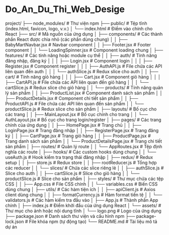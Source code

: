 # Do_An_Du_Thi_Web_Desige


project/
├── node_modules/         # Thư viện npm
├── public/               # Tệp tĩnh (index.html, favicon, logo, v.v.)
│   └── index.html        # Điểm vào chính cho React
├── src/                  # Mã nguồn của ứng dụng
│   ├── components/       # Các thành phần React được chia nhỏ (các phần dùng chung)
│   │   ├── BabyMartNavbar.jsx  # Navbar component
│   │   ├── Footer.jsx          # Footer component
│   │   └── LoadingSpinner.jsx  # Component loading chung
│   ├── features/         # Các tính năng hoặc module cụ thể
│   │   ├── auth/         # Tính năng đăng nhập, đăng ký
│   │   │   ├── Login.jsx       # Component login
│   │   │   ├── Register.jsx    # Component register
│   │   │   ├── AuthAPI.js      # File chứa các API liên quan đến auth
│   │   │   └── authSlice.js    # Redux slice cho auth
│   │   ├── cart/         # Tính năng giỏ hàng
│   │   │   ├── Cart.jsx        # Component giỏ hàng
│   │   │   ├── CartAPI.js      # File chứa các API liên quan đến giỏ hàng
│   │   │   └── cartSlice.js    # Redux slice cho giỏ hàng
│   │   └── products/     # Tính năng quản lý sản phẩm
│   │       ├── ProductList.jsx # Component danh sách sản phẩm
│   │       ├── ProductDetails.jsx # Component chi tiết sản phẩm
│   │       ├── ProductAPI.js   # File chứa các API liên quan đến sản phẩm
│   │       └── productSlice.js # Redux slice cho sản phẩm
│   ├── layouts/          # Bố cục cho các trang
│   │   ├── MainLayout.jsx      # Bố cục chính cho trang
│   │   └── AuthLayout.jsx      # Bố cục cho trang login/register
│   ├── pages/            # Các trang chính của ứng dụng
│   │   ├── HomePage.jsx        # Trang chủ
│   │   ├── LoginPage.jsx       # Trang đăng nhập
│   │   ├── RegisterPage.jsx    # Trang đăng ký
│   │   ├── CartPage.jsx        # Trang giỏ hàng
│   │   ├── ProductPage.jsx     # Trang danh sách sản phẩm
│   │   └── ProductDetailsPage.jsx # Trang chi tiết sản phẩm
│   ├── routes/           # Quản lý route
│   │   └── AppRoutes.jsx       # Tệp định nghĩa các route
│   ├── hooks/            # Các custom hooks dùng chung
│   │   └── useAuth.js          # Hook kiểm tra trạng thái đăng nhập
│   ├── redux/            # Redux setup
│   │   ├── store.js            # Redux store
│   │   ├── rootReducer.js      # Tổng hợp các reducer
│   │   └── slices/             # Chứa các slice riêng lẻ
│   │       ├── authSlice.js    # Slice cho auth
│   │       ├── cartSlice.js    # Slice cho giỏ hàng
│   │       └── productSlice.js # Slice cho sản phẩm
│   ├── styles/           # Thư mục chứa các tệp CSS
│   │   ├── App.css             # File CSS chính
│   │   └── variables.css       # Biến CSS dùng chung
│   ├── utils/            # Các hàm tiện ích
│   │   ├── apiClient.js        # Axios client dùng chung
│   │   ├── formatCurrency.js   # Hàm format tiền tệ
│   │   └── validators.js       # Các hàm kiểm tra đầu vào
│   ├── App.js            # Thành phần App chính
│   ├── index.js          # Điểm khởi đầu của ứng dụng React
│   └── assets/           # Thư mục cho ảnh hoặc nội dung tĩnh
│       └── logo.png      # Logo của ứng dụng
├── package.json          # Danh sách thư viện và cấu hình npm
├── package-lock.json     # File khóa npm (tự động tạo)
└── README.md             # Tài liệu mô tả dự án

